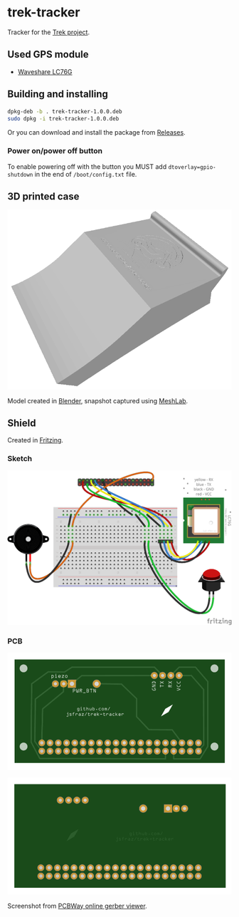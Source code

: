 # trek-tracker

Tracker for the [Trek project](https://github.com/jsfraz/trek-server).

## Used GPS module

- [Waveshare LC76G](https://www.waveshare.com/wiki/LC76G_GNSS_Module)

## Building and installing

```bash
dpkg-deb -b . trek-tracker-1.0.0.deb
sudo dpkg -i trek-tracker-1.0.0.deb
```

Or you can download and install the package from [Releases](https://github.com/jsfraz/trek-tracker/releases).

### Power on/power off button

To enable powering off with the button you MUST add `dtoverlay=gpio-shutdown` in the end of `/boot/config.txt` file.

## 3D printed case

![1](cases/Yuki%20250%20CSR/case.png "1")

Model created in [Blender](https://www.blender.org/), snapshot captured using [MeshLab](https://www.meshlab.net/).

## Shield

Created in [Fritzing](https://fritzing.org/).

### Sketch

![Sketch](images/shield.png "Sketch")

### PCB

![PCB top](images/shield_pcb_top.png "PCB top")

![PCB bottom](images/shield_pcb_bottom.png "PCB bottom")

Screenshot from [PCBWay online gerber viewer](https://www.pcbway.com/project/OnlineGerberViewer.html).

<!--
### Schema

![Schema](images/shield_pcb_schema.png "Schema")
-->
